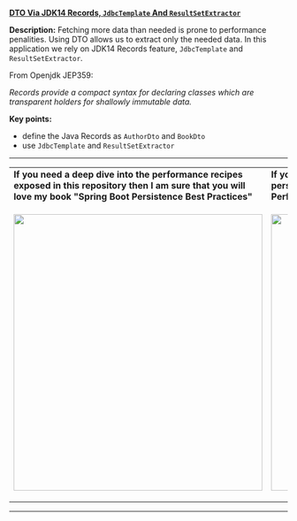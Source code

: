 **[DTO Via JDK14 Records, `JdbcTemplate` And `ResultSetExtractor`](https://github.com/AnghelLeonard/Hibernate-SpringBoot/tree/master/HibernateSpringBootDtoRecordJbcTemplate)** 

**Description:** Fetching more data than needed is prone to performance penalities. Using DTO allows us to extract only the needed data. In this application we rely on JDK14 Records feature, `JdbcTemplate` and `ResultSetExtractor`.

From Openjdk JEP359:

*Records provide a compact syntax for declaring classes which are transparent holders for shallowly immutable data.*
 
**Key points:**

- define the Java Records as `AuthorDto` and `BookDto`
- use `JdbcTemplate` and `ResultSetExtractor`

-----------------------------------------------------------------------------------------------------------------------    
<table>
     <tr><td><b>If you need a deep dive into the performance recipes exposed in this repository then I am sure that you will love my book "Spring Boot Persistence Best Practices"</b></td><td><b>If you need a hand of tips and illustrations of 100+ Java persistence performance issues then "Java Persistence Performance Illustrated Guide" is for you.</b></td></tr>
     <tr><td>
<a href="https://www.apress.com/us/book/9781484256251"><p align="left"><img src="https://github.com/AnghelLeonard/Hibernate-SpringBoot/blob/master/Spring%20Boot%20Persistence%20Best%20Practices.jpg" height="500" width="450"/></p></a>
</td><td>
<a href="https://leanpub.com/java-persistence-performance-illustrated-guide"><p align="right"><img src="https://github.com/AnghelLeonard/Hibernate-SpringBoot/blob/master/Java%20Persistence%20Performance%20Illustrated%20Guide.jpg" height="500" width="450"/></p></a>
</td></tr></table>

-----------------------------------------------------------------------------------------------------------------------    

